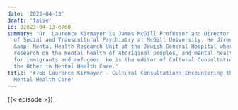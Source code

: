 ```yaml
---
date: '2023-04-13'
draft: 'false'
id: d2023-04-13-e768
summary: 'Dr. Laurence Kirmayer is James McGill Professor and Director of the Division
  of Social and Transcultural Psychiatry at McGill University. He directs the Culture
  &amp; Mental Health Research Unit at the Jewish General Hospital where he conducts
  research on the mental health of Aboriginal peoples, and mental health services
  for immigrants and refugees. He is the editor of Cultural Consultation: Encountering
  the Other in Mental Health Care.'
title: '#768 Laurence Kirmayer - Cultural Consultation: Encountering the Other in
  Mental Health Care'
---
```

{{< episode >}}
